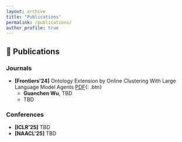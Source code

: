 ```yaml
---
layout: archive
title: "Publications"
permalink: /publications/
author_profile: true
---
```


## 📖 **Publications**

### **Journals**
- **[Frontiers'24]** Ontology Extension by Online Clustering With Large Language Model Agents [PDF](){: .btn} 
  + **Guanchen Wu**, TBD
  + TBD

### **Conferences**
- **[ICLR'25]** TBD
- **[NAACL'25]** TBD




